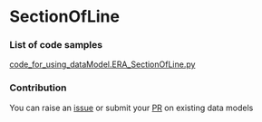 # SectionOfLine

### List of code samples 

<!-- 50-List of code -->

<!-- [code entry](link) -->
[code_for_using_dataModel.ERA_SectionOfLine.py](https://github.com/smart-data-models/dataModel.ERA/blob/master/SectionOfLine/code/code_for_using_dataModel.ERA_SectionOfLine.py)


<!-- /50-List of code -->

### Contribution
You can raise an [issue](https://github.com/smart-data-models/dataModel.ERA/issues) or submit your [PR](https://github.com/smart-data-models/dataModel.ERA/pulls) on existing data models
